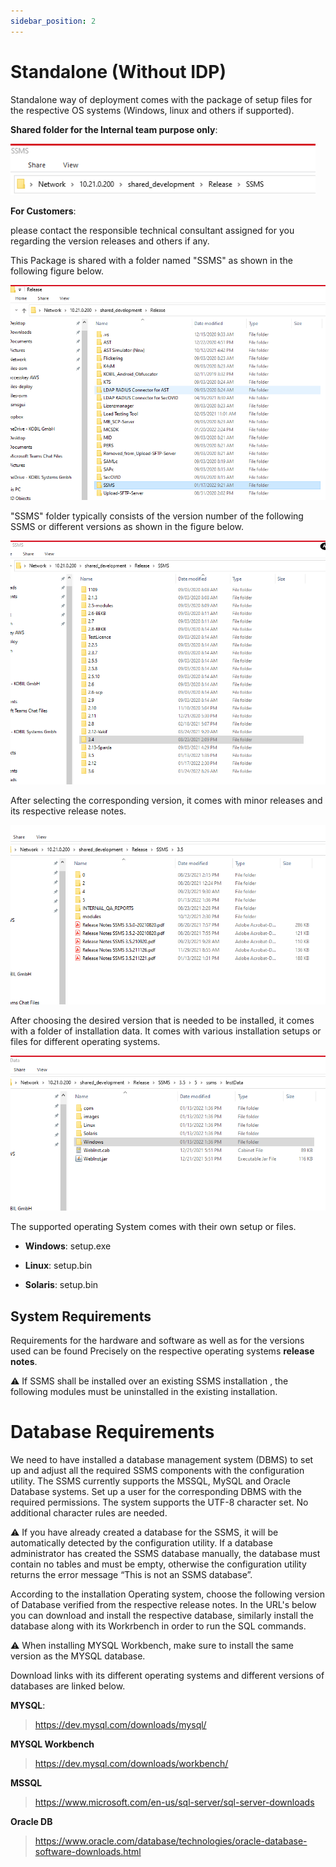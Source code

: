 ```yaml
---
sidebar_position: 2
---
```

# Standalone (Without IDP)

Standalone way of deployment comes with the package of setup files for the respective OS systems (Windows, linux and others if supported).  

**Shared folder for the Internal team purpose only**:  

![ohneidpinternal](./files-deploy/ohneidpinternal.png)  

**For Customers**:  

please contact the responsible technical consultant assigned for you regarding the version releases and others if any.  







This Package is shared with a folder named "SSMS" as shown in the following figure below.  

![ohneidpssms](./files-deploy/ohneidpssms.png)  

"SSMS" folder typically consists of the version number of the following SSMS or different versions as shown in the figure below.  

![ohneidpssms1](./files-deploy/ohneidpssms1.png)  

After selecting the corresponding version, it comes with minor releases and its respective release notes.  

![ohneidpssms2](./files-deploy/ohneidpssms2.png)  

After choosing the desired version that is needed to be installed, it comes with a folder of installation data. It comes with various installation setups or files for different operating systems.  

![ohneidpssms3](./files-deploy/ohneidpssms3.png)  

The supported operating System comes with their own setup or files.

* **Windows**: setup.exe  

* **Linux**: setup.bin  

* **Solaris**: setup.bin  

## System Requirements  

Requirements for the hardware and software as well as for the versions used can be found Precisely on the respective operating systems **release notes**.    

:warning: If SSMS shall be installed over an existing SSMS installation , the following modules must be uninstalled in the existing installation.  

# Database Requirements  

We need to have installed a database management system (DBMS) to set up and adjust all the required SSMS components with the configuration utility. The SSMS currently supports the MSSQL, MySQL and Oracle Database systems. Set up a user for the corresponding DBMS with the required permissions. The system supports the UTF-8 character set. No additional character rules are needed.  

:warning: If you have already created a database for the SSMS, it will be automatically detected by the configuration utility. If a database administrator has created the SSMS database manually, the database must contain no tables and must be empty, otherwise the configuration utility returns the error message “This is not an SSMS database”.    

According to the installation Operating system, choose the following version of Database verified from the respective release notes. In the URL's below you can download and install the respective database, similarly install the database along with its Workrbench in order to run the SQL commands.  

:warning: When installing MYSQL Workbench, make sure to install the same version as the MYSQL database.  

Download links with its different operating systems and different versions of databases are linked below.  

**MYSQL**:  

> https://dev.mysql.com/downloads/mysql/   

**MYSQL Workbench**  

> https://dev.mysql.com/downloads/workbench/  


**MSSQL**  

> https://www.microsoft.com/en-us/sql-server/sql-server-downloads  

**Oracle DB**    

> https://www.oracle.com/database/technologies/oracle-database-software-downloads.html  

  
